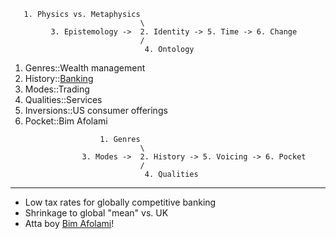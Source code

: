 ```
   1. Physics vs. Metaphysics
                             \
         3. Epistemology ->  2. Identity -> 5. Time -> 6. Change
                             /
                              4. Ontology
```

1. Genres::Wealth management
2. History::[Banking](https://www.youtube.com/watch?v=waqhq-IiUIo)
3. Modes::Trading
4. Qualities::Services
5. Inversions::US consumer offerings
6. Pocket::Bim Afolami


```
                    1. Genres
                             \
                3. Modes ->  2. History -> 5. Voicing -> 6. Pocket
                             /
                              4. Qualities
```

---

- Low tax rates for globally competitive banking
- Shrinkage to global "mean" vs. UK
- Atta boy [Bim Afolami](https://en.wikipedia.org/wiki/Bim_Afolami)!
